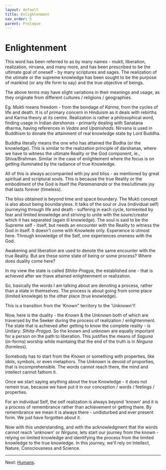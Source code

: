 ```yaml
---
layout: default
title: Enlightenment
nav_order: 5
parent: Prologue
---
```


# Enlightenment

This word has been referred to as by many names - mukti, liberation, realization, nirvana, and many more, and has been prescribed to be the ultimate goal of oneself - by many scriptures and sages. The realization of the utimate or the supreme knowledge has been sought to be the purpose of mankind (or any life form to say) and the true objective of beings.

The above terms may have slight variations in their meanings and usage, as they originate from different cultures / religions / geographies.

Eg. Mukti means freedom - from the bondage of *Karma*, from the cycles of life and death. It is of primary concern in Hinduism as it deals with rebirths and Karma theory at its centre. Realization is rather a philosophical word, finding usage in Indian *darshanas* - primarily dealing with Sanatana dharma, having references in *Vedas* and *Upanishads*. Nirvana is used in Buddhism to donate the attainment of real knowledge state by Lord Buddha.

Buddha literally means the one who has attained the Bodha (or the knowledge). This is similar to the realization principle of darshanas, where we have to witness the ultimate Reality or the God component, ie., Shiva/Brahman. Similar in the case of enlightement where the focus is on getting illuminated by the radiance of true Knowledge.

All of this is always accompanied with joy and bliss - as mentioned by great spiritual and scriptural souls. This is because the true Reality or the embodiment of the God is itself the *Paramananda* or the tree/ultimate joy that lasts forever (timeless).

The bliss obtained is beyond time and space boundary. The Mukti concept is also about being boundaryless. It talks of the soul or Jiva (individual self) journeying through life and death - suffering in each cycle, tormented by fear and limited knowledge and striving to unite with the soure/creator which it has separated (again ill knowledge). The soul is said to be the Supreme self - itself, but needs an encounter with the Reality to witness the God in itself. It doesn't come with Knowlede only. Experience is utmost here. Through knowledge of the Self, one experiences oneness with the God.

Awakening and liberation are used to denote the same encounter with the true Reality.
But are these some state of being or some process? Where does duality come here?

In my view the state is called *Sthita-Pragya*, the established one - that is achieved after we thave attained enlightenment or realization. 

So, basically the words I am talking about are denoting a process, rather than a state in themselves. The process is about going from some place (limited knowlege) to the other place (true knowledge).

This is a transition from the 'Known" territory to the 'Unknown'!!

Now, here is the duality - the *Known* & the *Unknown* both of which are traversed by the Seeker during the process of realization / enlightenment. The state that is achieved after getting to know the complete reality - is Unitary: *Sthita-Pragya*. So the known and unknown are equally important for a person on the path to liberation. This justifies the means of *Saguna* (in-forms) worship while maintaing that the end of the truth is in *Nirguna* (formless).

Somebody has to start from the *Known* or something with properties, like idols, symbols, or even metaphors. The *Unknown* is devoid of proporties, that is incomprehensible. The words cannot reach there, the mind and intellect cannot fathom it.

Once we start saying anything about the true Knowledge - it does not remein true, because we have put it in our conception / words / feelings / properties.

For an individual Self, the self realization is always beyond 'known' and it is a process of remembrance rather than achievement or getting there. By remembrance we mean it is always there - undisturbed and ever present form. We just have forgotten about it.

Now with this understanding, and with the acknowledgment that the words cannot reach 'unknown' or *Nirguna*, lets start our journey from the known - relying on limited knowledge and identifying the process from the limited knowledge to the true knowledge. In this journey, we'll rely on Intellect, Nature, Consciousness and Science.

---

Next: [Humans](/c1/human/).